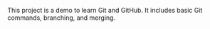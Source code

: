 This project is a demo to learn Git and GitHub. It includes basic Git commands, branching, and merging.